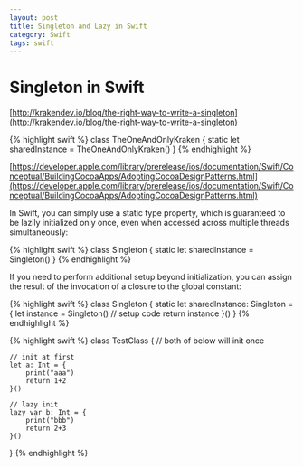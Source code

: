 ```yaml
---
layout: post
title: Singleton and Lazy in Swift
category: Swift
tags: swift
---
```


# Singleton in Swift


[http://krakendev.io/blog/the-right-way-to-write-a-singleton](http://krakendev.io/blog/the-right-way-to-write-a-singleton)

{% highlight swift %}
class TheOneAndOnlyKraken {
    static let sharedInstance = TheOneAndOnlyKraken()
}
{% endhighlight %}

[https://developer.apple.com/library/prerelease/ios/documentation/Swift/Conceptual/BuildingCocoaApps/AdoptingCocoaDesignPatterns.html](https://developer.apple.com/library/prerelease/ios/documentation/Swift/Conceptual/BuildingCocoaApps/AdoptingCocoaDesignPatterns.html)  


In Swift, you can simply use a static type property, which is guaranteed to be lazily initialized only once, even when accessed across multiple threads simultaneously:

{% highlight swift %}
class Singleton {
    static let sharedInstance = Singleton()
}
{% endhighlight %}

If you need to perform additional setup beyond initialization, you can assign the result of the invocation of a closure to the global constant:

{% highlight swift %}
class Singleton {
    static let sharedInstance: Singleton = {
        let instance = Singleton()
        // setup code
        return instance
    }()
}
{% endhighlight %}

{% highlight swift %}
class TestClass {
    // both of below will init once
    
    // init at first
    let a: Int = {
        print("aaa")
        return 1+2
    }()
    
    // lazy init
    lazy var b: Int = {
        print("bbb")
        return 2+3
    }()
}
{% endhighlight %}

